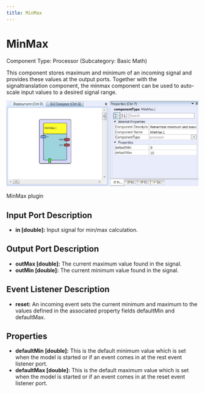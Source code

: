 ```yaml
---
title: MinMax
---
```


# MinMax

Component Type: Processor (Subcategory: Basic Math)

This component stores maximum and minimum of an incoming signal and provides these values at the output ports. Together with the signaltranslation component, the minmax component can be used to auto-scale input values to a desired signal range.

![Screenshot: MinMax plugin](./img/minmax.jpg "Screenshot: MinMax plugin")

MinMax plugin

## Input Port Description

*   **in \[double\]:** Input signal for min/max calculation.

## Output Port Description

*   **outMax \[double\]:** The current maximum value found in the signal.
*   **outMin \[double\]:** The current minimum value found in the signal.

## Event Listener Description

*   **reset:** An incoming event sets the current minimum and maximum to the values defined in the associated property fields defaultMin and defaultMax.

## Properties

*   **defaultMin \[double\]:** This is the default minimum value which is set when the model is started or if an event comes in at the rest event listener port.
*   **defaultMax \[double\]:** This is the default maximum value which is set when the model is started or if an event comes in at the reset event listener port.